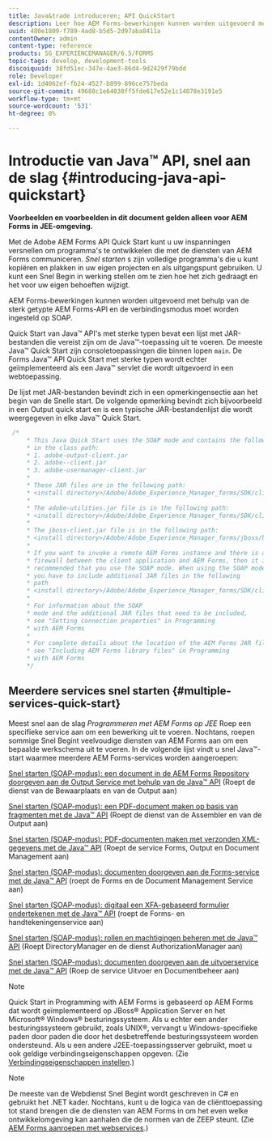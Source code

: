 ```yaml
---
title: Java&trade introduceren; API QuickStart
description: Leer hoe AEM Forms-bewerkingen kunnen worden uitgevoerd met AEM Forms Java&trade; sterk getypte API ingeschakeld met SOAP-verbinding.
uuid: 480e1809-f789-4ad8-b5d5-2d97aba8411a
contentOwner: admin
content-type: reference
products: SG_EXPERIENCEMANAGER/6.5/FORMS
topic-tags: develop, development-tools
discoiquuid: 38fd51ec-347e-4ae3-86d4-9d2429f79bdd
role: Developer
exl-id: 1d4062ef-fb24-4527-b899-896ce757beda
source-git-commit: 49688c1e64038ff5fde617e52e1c14878e3191e5
workflow-type: tm+mt
source-wordcount: '531'
ht-degree: 0%

---
```


# Introductie van Java™ API, snel aan de slag {#introducing-java-api-quickstart}

**Voorbeelden en voorbeelden in dit document gelden alleen voor AEM Forms in JEE-omgeving.**

Met de Adobe AEM Forms API Quick Start kunt u uw inspanningen versnellen om programma&#39;s te ontwikkelen die met de diensten van AEM Forms communiceren. *Snel starten* s zijn volledige programma&#39;s die u kunt kopiëren en plakken in uw eigen projecten en als uitgangspunt gebruiken. U kunt een Snel Begin in werking stellen om te zien hoe het zich gedraagt en het voor uw eigen behoeften wijzigt.

AEM Forms-bewerkingen kunnen worden uitgevoerd met behulp van de sterk getypte AEM Forms-API en de verbindingsmodus moet worden ingesteld op SOAP.

Quick Start van Java™ API&#39;s met sterke typen bevat een lijst met JAR-bestanden die vereist zijn om de Java™-toepassing uit te voeren. De meeste Java™ Quick Start zijn consoletoepassingen die binnen lopen `main`. De Forms Java™ API Quick Start met sterke typen wordt echter geïmplementeerd als een Java™ servlet die wordt uitgevoerd in een webtoepassing.

De lijst met JAR-bestanden bevindt zich in een opmerkingensectie aan het begin van de Snelle start. De volgende opmerking bevindt zich bijvoorbeeld in een Output quick start en is een typische JAR-bestandenlijst die wordt weergegeven in elke Java™ Quick Start.

```java
 /*
     * This Java Quick Start uses the SOAP mode and contains the following JAR files
     * in the class path:
     * 1. adobe-output-client.jar
     * 2. adobe--client.jar
     * 3. adobe-usermanager-client.jar
     *
     * These JAR files are in the following path:
     * <install directory>/Adobe/Adobe_Experience_Manager_forms/SDK/client-libs/common
     *
     * The adobe-utilities.jar file is in the following path:
     * <install directory>/Adobe/Adobe_Experience_Manager_forms/SDK/client-libs/jboss
     *
     * The jboss-client.jar file is in the following path:
     * <install directory>/Adobe/Adobe_Experience_Manager_forms/jboss/bin/client
     *
     * If you want to invoke a remote AEM Forms instance and there is a
     * firewall between the client application and AEM Forms, then it is
     * recommended that you use the SOAP mode. When using the SOAP mode,
     * you have to include additional JAR files in the following
     * path
     * <install directory>/Adobe/Adobe_Experience_Manager_forms/SDK/client-libs/thirdparty
     *
     * For information about the SOAP
     * mode and the additional JAR files that need to be included,
     * see "Setting connection properties" in Programming
     * with AEM Forms
     *
     * For complete details about the location of the AEM Forms JAR files,
     * see "Including AEM Forms library files" in Programming
     * with AEM Forms
     */
```

## Meerdere services snel starten {#multiple-services-quick-start}

Meest snel aan de slag *Programmeren met AEM Forms op JEE* Roep een specifieke service aan om een bewerking uit te voeren. Nochtans, roepen sommige Snel Begint veelvoudige diensten van AEM Forms aan om een bepaalde werkschema uit te voeren. In de volgende lijst vindt u snel Java™-start waarmee meerdere AEM Forms-services worden aangeroepen:

[Snel starten (SOAP-modus): een document in de AEM Forms Repository doorgeven aan de Output Service met behulp van de Java™ API](/help/forms/developing/output-service-java-api-quick.md#quick-start-soap-mode-passing-a-document-located-in-the-repository-to-the-output-service-using-the-java-api) (Roept de dienst van de Bewaarplaats en van de Output aan)

[Snel starten (SOAP-modus): een PDF-document maken op basis van fragmenten met de Java™ API](/help/forms/developing/output-service-java-api-quick.md#quick-start-soap-mode-creating-a-pdf-document-based-on-fragments-using-the-java-api) (Roept de dienst van de Assembler en van de Output aan)

[Snel starten (SOAP-modus): PDF-documenten maken met verzonden XML-gegevens met de Java™ API](/help/forms/developing/forms-service-api-quick-starts.md#quick-start-soap-mode-creating-pdf-documents-with-submitted-xml-data-using-the-java-api) (Roept de service Forms, Output en Document Management aan)

[Snel starten (SOAP-modus): documenten doorgeven aan de Forms-service met de Java™ API](/help/forms/developing/forms-service-api-quick-starts.md#quick-start-soap-mode-passing-documents-to-the-forms-service-using-the-java-api) (roept de Forms en de Document Management Service aan)

[Snel starten (SOAP-modus): digitaal een XFA-gebaseerd formulier ondertekenen met de Java™ API](/help/forms/developing/signature-service-java-api-quick.md#quick-start-soap-mode-digitally-signing-a-xfa-based-form-using-the-java-api) (roept de Forms- en handtekeningenservice aan)

[Snel starten (SOAP-modus): rollen en machtigingen beheren met de Java™ API](/help/forms/developing/user-manager-java-api-quick.md#quick-start-soap-mode-managing-roles-and-permissions-using-the-java-api) (Roept DirectoryManager en de dienst AuthorizationManager aan)

[Snel starten (SOAP-modus): documenten doorgeven aan de uitvoerservice met de Java™ API](/help/forms/developing/output-service-java-api-quick.md#quick-start-soap-mode-passing-documents-to-the-output-service-using-the-java-api) (Roep de service Uitvoer en Documentbeheer aan)

>[!NOTE]
>
>Quick Start in Programming with AEM Forms is gebaseerd op AEM Forms dat wordt geïmplementeerd op JBoss® Application Server en het Microsoft® Windows® besturingssysteem. Als u echter een ander besturingssysteem gebruikt, zoals UNIX®, vervangt u Windows-specifieke paden door paden die door het desbetreffende besturingssysteem worden ondersteund. Als u een andere J2EE-toepassingsserver gebruikt, moet u ook geldige verbindingseigenschappen opgeven. (Zie [Verbindingseigenschappen instellen](/help/forms/developing/invoking-aem-forms-using-java.md#setting-connection-properties).)

>[!NOTE]
>
De meeste van de Webdienst Snel Begint wordt geschreven in C# en gebruikt het .NET kader. Nochtans, kunt u de logica van de cliënttoepassing tot stand brengen die de diensten van AEM Forms in om het even welke ontwikkelomgeving kan aanhalen die de normen van de ZEEP steunt. (Zie [AEM Forms aanroepen met webservices](/help/forms/developing/invoking-aem-forms-using-web.md#invoking-aem-forms-using-web-services).)
